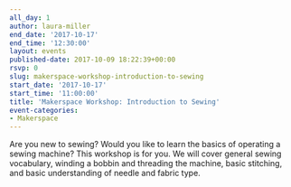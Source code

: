 ```yaml
---
all_day: 1
author: laura-miller
end_date: '2017-10-17'
end_time: '12:30:00'
layout: events
published-date: 2017-10-09 18:22:39+00:00
rsvp: 0
slug: makerspace-workshop-introduction-to-sewing
start_date: '2017-10-17'
start_time: '11:00:00'
title: 'Makerspace Workshop: Introduction to Sewing'
event-categories:
- Makerspace
---
```


Are you new to sewing? Would you like to learn the basics of operating a sewing machine? This workshop is for you. We will cover general sewing vocabulary, winding a bobbin and threading the machine, basic stitching, and basic understanding of needle and fabric type.
